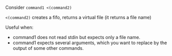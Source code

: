 Consider `command1 <(command2)`

`<(command2)` creates a fifo, returns a virtual file (it returns a file name)

Useful when:

 - command1 does not read stdin but expects only a file name.
 - command1 expects several arguments, which you want to replace by the output of some other commands.



